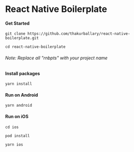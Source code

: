 # React Native Boilerplate

#### Get Started

```
git clone https://github.com/thakurballary/react-native-boilerplate.git 

cd react-native-boilerplate
```

###### Note: Replace all "rnbpts" with your project name


#### Install packages

```
yarn install
```


#### Run on Android

```
yarn android
```


#### Run on iOS

```
cd ios 

pod install 

yarn ios
```

